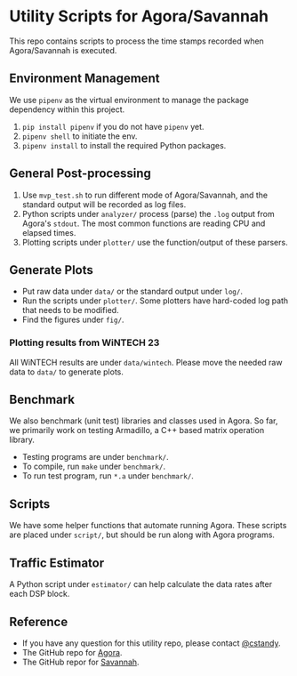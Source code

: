 # Utility Scripts for Agora/Savannah

This repo contains scripts to process the time stamps recorded when Agora/Savannah is executed.

## Environment Management

We use `pipenv` as the virtual environment to manage the package dependency within this project.

1. `pip install pipenv` if you do not have `pipenv` yet.
2. `pipenv shell` to initiate the env.
3. `pipenv install` to install the required Python packages.

## General Post-processing

1. Use `mvp_test.sh` to run different mode of Agora/Savannah, and the standard output will be recorded as log files.
2. Python scripts under `analyzer/` process (parse) the `.log` output from Agora's `stdout`. The most common functions are reading CPU and elapsed times.
3. Plotting scripts under `plotter/` use the function/output of these parsers.

## Generate Plots

* Put raw data under `data/` or the standard output under `log/`.
* Run the scripts under `plotter/`. Some plotters have hard-coded log path that needs to be modified.
* Find the figures under `fig/`.

### Plotting results from WiNTECH 23

All WiNTECH results are under `data/wintech`.
Please move the needed raw data to `data/` to generate plots.

## Benchmark

We also benchmark (unit test) libraries and classes used in Agora.
So far, we primarily work on testing Armadillo, a C++ based matrix operation library.

* Testing programs are under `benchmark/`.
* To compile, run `make` under `benchmark/`.
* To run test program, run `*.a` under `benchmark/`.

## Scripts

We have some helper functions that automate running Agora.
These scripts are placed under `script/`, but should be run along with Agora programs.

## Traffic Estimator

A Python script under `estimator/` can help calculate the data rates after each DSP block.

## Reference

* If you have any question for this utility repo, please contact [@cstandy](https://github.com/cstandy).
* The GitHub repo for [Agora](https://github.com/Agora-wireless/Agora/).
* The GitHub repor for [Savannah](https://github.com/functions-lab/Savannah).
